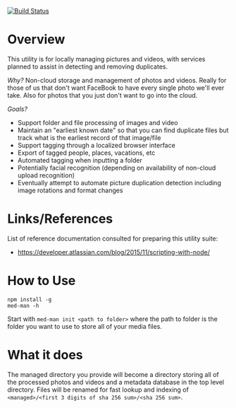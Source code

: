 [![Build Status](https://travis-ci.org/ZacharyCalvert/picture-script-js.svg?branch=master)](https://travis-ci.org/ZacharyCalvert/picture-script-js)

# Overview

This utility is for locally managing pictures and videos, with services planned to assist in detecting and removing duplicates.

 _Why?_
Non-cloud storage and management of photos and videos.  Really for those of us that don't want FaceBook to have every single photo we'll ever take.  Also for photos that you just don't want to go into the cloud.  

_Goals?_
- Support folder and file processing of images and video
- Maintain an "earliest known date" so that you can find duplicate files but track what is the earliest record of that image/file
- Support tagging through a localized browser interface
- Export of tagged people, places, vacations, etc
- Automated tagging when inputting a folder
- Potentially facial recognition (depending on availability of non-cloud upload recognition)
- Eventually attempt to automate picture duplication detection including image rotations and format changes

# Links/References

List of reference documentation consulted for preparing this utility suite:
- <https://developer.atlassian.com/blog/2015/11/scripting-with-node/>

# How to Use

```
npm install -g
med-man -h
```

Start with ```med-man init <path to folder>``` where the path to folder is the folder you want to use to store all of your media files.  

# What it does

The managed directory you provide will become a directory storing all of the processed photos and videos and a metadata database in the top level directory.  Files will be renamed for fast lookup and indexing of ```<managed>/<first 3 digits of sha 256 sum>/<sha 256 sum>```.

